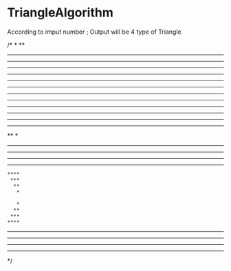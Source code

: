 # TriangleAlgorithm
According to imput number ; Output will be 4 type of Triangle


/*
*
**
***
****
*****
******
*******
********

********
*******
******
*****
****
***
**
*

********
 *******
  ******
   *****
    ****
     ***
      **
       *

       *
      **
     ***
    ****
   *****
  ******
 *******
********
*/
